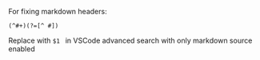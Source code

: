 For fixing markdown headers:

```regex
(^#+)(?=[^ #])
```

Replace with `$1 ` in VSCode advanced search with only markdown source enabled
